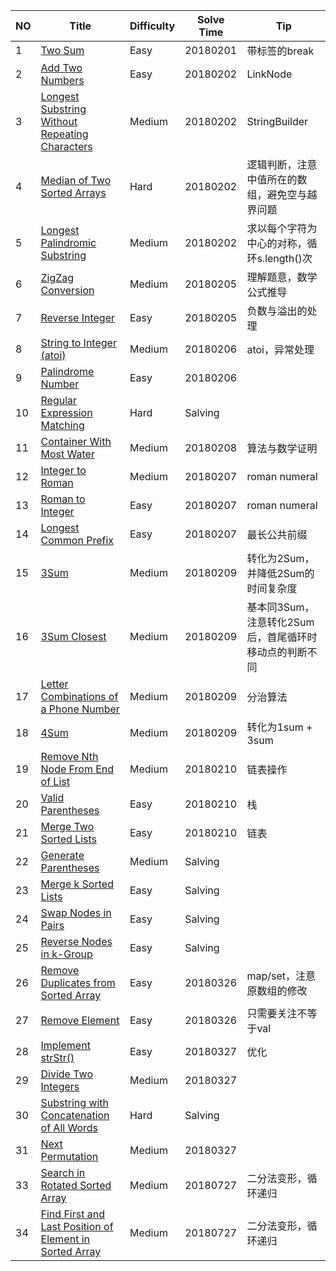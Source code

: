 NO|Title|Difficulty|Solve Time|Tip
-------- | --- | --- | --- | ---
1|<a href="https://leetcode.com/problems/two-sum/description/">Two Sum</a>|Easy|20180201|带标签的break
2|<a href="https://leetcode.com/problems/add-two-numbers/">Add Two Numbers</a>|Easy|20180202|LinkNode
3|<a href="https://leetcode.com/problems/longest-substring-without-repeating-characters/description/">Longest Substring Without Repeating Characters</a>|Medium|20180202|StringBuilder
4|<a href="https://leetcode.com/problems/median-of-two-sorted-arrays/description/">Median of Two Sorted Arrays</a>|Hard|20180202|逻辑判断，注意中值所在的数组，避免空与越界问题
5|<a href="https://leetcode.com/problems/longest-palindromic-substring/description/">Longest Palindromic Substring</a>|Medium|20180202|求以每个字符为中心的对称，循环s.length()次
6|<a href="https://leetcode.com/problems/zigzag-conversion/description/">ZigZag Conversion</a>|Medium|20180205|理解题意，数学公式推导
7|<a href="https://leetcode.com/problems/reverse-integer/description/">Reverse Integer</a>|Easy|20180205|负数与溢出的处理
8|<a href="https://leetcode.com/problems/string-to-integer-atoi/description/">String to Integer (atoi)</a>|Medium|20180206|atoi，异常处理
9|<a href="https://leetcode.com/problems/palindrome-number/description/">Palindrome Number</a>|Easy|20180206|
10|<a href="https://leetcode.com/problems/regular-expression-matching/description/">Regular Expression Matching</a>|Hard|Salving|
11|<a href="https://leetcode.com/problems/container-with-most-water/description/">Container With Most Water</a>|Medium|20180208|算法与数学证明
12|<a href="https://leetcode.com/problems/integer-to-roman/description/">Integer to Roman</a>|Medium|20180207|roman numeral
13|<a href="https://leetcode.com/problems/roman-to-integer/description/">Roman to Integer</a>|Easy|20180207|roman numeral
14|<a href="https://leetcode.com/problems/longest-common-prefix/description/">Longest Common Prefix</a>|Easy|20180207|最长公共前缀
15|<a href="https://leetcode.com/problems/3sum/description/">3Sum</a>|Medium|20180209|转化为2Sum，并降低2Sum的时间复杂度
16|<a href="https://leetcode.com/problems/3sum-closest/description/">3Sum Closest</a>|Medium|20180209|基本同3Sum，注意转化2Sum后，首尾循环时移动点的判断不同
17|<a href="https://leetcode.com/problems/letter-combinations-of-a-phone-number/description/">Letter Combinations of a Phone Number</a>|Medium|20180209|分治算法
18|<a href="https://leetcode.com/problems/4sum/description/">4Sum</a>|Medium|20180209|转化为1sum + 3sum
19|<a href="https://leetcode.com/problems/remove-nth-node-from-end-of-list/description/">Remove Nth Node From End of List</a>|Medium|20180210|链表操作
20|<a href="https://leetcode.com/problems/valid-parentheses/description/">Valid Parentheses</a>|Easy|20180210|栈
21|<a href="https://leetcode.com/problems/merge-two-sorted-lists/description/">Merge Two Sorted Lists</a>|Easy|20180210|链表
22|<a href="https://leetcode.com/problems/valid-parentheses/description/">Generate Parentheses</a>|Medium|Salving|
23|<a href="https://leetcode.com/problems/two-sum/description/">Merge k Sorted Lists</a>|Easy|Salving|
24|<a href="https://leetcode.com/problems/two-sum/description/">Swap Nodes in Pairs</a>|Easy|Salving|
25|<a href="https://leetcode.com/problems/two-sum/description/">Reverse Nodes in k-Group</a>|Easy|Salving|
26|<a href="https://leetcode.com/problems/remove-duplicates-from-sorted-array/description/">Remove Duplicates from Sorted Array</a>|Easy|20180326|map/set，注意原数组的修改
27|<a href="https://leetcode.com/problems/valid-parentheses/description/">Remove Element</a>|Easy|20180326|只需要关注不等于val
28|<a href="https://leetcode.com/problems/implement-strstr/description/">Implement strStr()</a>|Easy|20180327|优化
29|<a href="https://leetcode.com/problems/divide-two-integers/description/">Divide Two Integers</a>|Medium|20180327|
30|<a href="https://leetcode.com/problems/two-sum/description/">Substring with Concatenation of All Words</a>|Hard|Salving|
31|<a href="https://leetcode.com/problems/next-permutation/description/">Next Permutation</a>|Medium|20180327|
33|<a href="https://leetcode.com/problems/search-in-rotated-sorted-array/description/">Search in Rotated Sorted Array</a>|Medium|20180727|二分法变形，循环递归
34|<a href="https://leetcode.com/problems/find-first-and-last-position-of-element-in-sorted-array/description/">Find First and Last Position of Element in Sorted Array</a>|Medium|20180727|二分法变形，循环递归